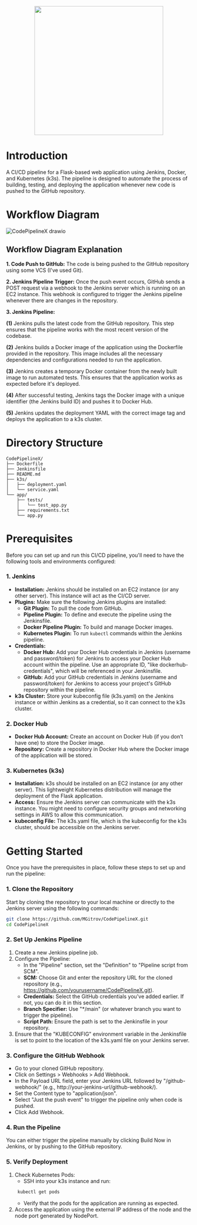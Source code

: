 <div id="header" align="center">
  <img src="https://github.com/user-attachments/assets/d7a574f6-c621-47b0-a71f-337d01d9ad50" width="350"/>
</div>

# Introduction
A CI/CD pipeline for a Flask-based web application using Jenkins, Docker, and Kubernetes (k3s). The pipeline is designed to automate the process of building, testing, and deploying the application whenever new code is pushed to the GitHub repository.

# Workflow Diagram
![CodePipelineX drawio](https://github.com/user-attachments/assets/a781d626-41cf-4918-919b-47ae3f92545b)

## Workflow Diagram Explanation
**1. Code Push to GitHub:** The code is being pushed to the GitHub repository using some VCS (I've used Git).

**2. Jenkins Pipeline Trigger:** Once the push event occurs, GitHub sends a POST request via a webhook to the Jenkins server which is running on an EC2 instance. This webhook is configured to trigger the Jenkins pipeline whenever there are changes in the repository.

**3. Jenkins Pipeline:**

  **(1)** Jenkins pulls the latest code from the GitHub repository. This step ensures that the pipeline works with the most recent version of the codebase.
  
  **(2)** Jenkins builds a Docker image of the application using the Dockerfile provided in the repository. This image includes all the necessary dependencies and configurations needed to run the application.
  
  **(3)** Jenkins creates a temporary Docker container from the newly built image to run automated tests. This ensures that the application works as expected before it's deployed.
  
  **(4)** After successful testing, Jenkins tags the Docker image with a unique identifier (the Jenkins build ID) and pushes it to Docker Hub.

  **(5)** Jenkins updates the deployment YAML with the correct image tag and deploys the application to a k3s cluster.

# Directory Structure
```
CodePipelineX/
├── Dockerfile
├── Jenkinsfile
├── README.md
├── k3s/
│   ├── deployment.yaml
│   └── service.yaml
└── app/
    ├── tests/
    │   └── test_app.py
    ├── requirements.txt
    └── app.py
```

# Prerequisites
Before you can set up and run this CI/CD pipeline, you'll need to have the following tools and environments configured:

### **1. Jenkins**
  * **Installation:** Jenkins should be installed on an EC2 instance (or any other server). This instance will act as the CI/CD server.
  * **Plugins:** Make sure the following Jenkins plugins are installed:
      * **Git Plugin:** To pull the code from GitHub.
      * **Pipeline Plugin:** To define and execute the pipeline using the Jenkinsfile.
      * **Docker Pipeline Plugin:** To build and manage Docker images.
      * **Kubernetes Plugin:** To run ```kubectl``` commands within the Jenkins pipeline.
  * **Credentials:**
      * **Docker Hub:** Add your Docker Hub credentials in Jenkins (username and password/token) for Jenkins to access your Docker Hub account within the pipeline. Use an appropriate ID, "like dockerhub-                     credentials", which will be referenced in your Jenkinsfile.
      * **GitHub:** Add your GitHub credentials in Jenkins (username and password/token) for Jenkins to access your project's GitHub repository within the pipeline.
  * **k3s Cluster:** Store your kubeconfig file (k3s.yaml) on the Jenkins instance or within Jenkins as a credential, so it can connect to the k3s cluster.

### **2. Docker Hub**
  * **Docker Hub Account:** Create an account on Docker Hub (if you don’t have one) to store the Docker image.
  * **Repository:** Create a repository in Docker Hub where the Docker image of the application will be stored.

### **3. Kubernetes (k3s)**
  * **Installation:** k3s should be installed on an EC2 instance (or any other server). This lightweight Kubernetes distribution will manage the deployment of the Flask application.
  * **Access:** Ensure the Jenkins server can communicate with the k3s instance. You might need to configure security groups and networking settings in AWS to allow this communication.
  * **kubeconfig File:** The k3s.yaml file, which is the kubeconfig for the k3s cluster, should be accessible on the Jenkins server.

# Getting Started
Once you have the prerequisites in place, follow these steps to set up and run the pipeline:

### 1. Clone the Repository
Start by cloning the repository to your local machine or directly to the Jenkins server using the following commands:
``` bash
git clone https://github.com/MGitrov/CodePipelineX.git
cd CodePipelineX
```
### 2. Set Up Jenkins Pipeline
1. Create a new Jenkins pipeline job.
2. Configure the Pipeline:
   * In the "Pipeline" section, set the "Definition" to "Pipeline script from SCM".
   * **SCM:** Choose Git and enter the repository URL for the cloned repository (e.g., https://github.com/yourusername/CodePipelineX.git).
   * **Credentials:** Select the GitHub credentials you've added earlier. If not, you can do it in this section.
   * **Branch Specifier:** Use "*/main" (or whatever branch you want to trigger the pipeline).
   * **Script Path:** Ensure the path is set to the Jenkinsfile in your repository.
3. Ensure that the "KUBECONFIG" environment variable in the Jenkinsfile is set to point to the location of the k3s.yaml file on your Jenkins server.
### 3. Configure the GitHub Webhook
* Go to your cloned GitHub repository.
* Click on Settings > Webhooks > Add Webhook.
* In the Payload URL field, enter your Jenkins URL followed by "/github-webhook/" (e.g., http://your-jenkins-url/github-webhook/).
* Set the Content type to "application/json".
* Select "Just the push event" to trigger the pipeline only when code is pushed.
* Click Add Webhook.
### 4. Run the Pipeline
You can either trigger the pipeline manually by clicking Build Now in Jenkins, or by pushing to the GitHub repository.
### 5. Verify Deployment
1. Check Kubernetes Pods:
   * SSH into your k3s instance and run:
   ``` bash
    kubectl get pods
    ```
   * Verify that the pods for the application are running as expected.
2. Access the application using the external IP address of the node and the node port generated by NodePort.
